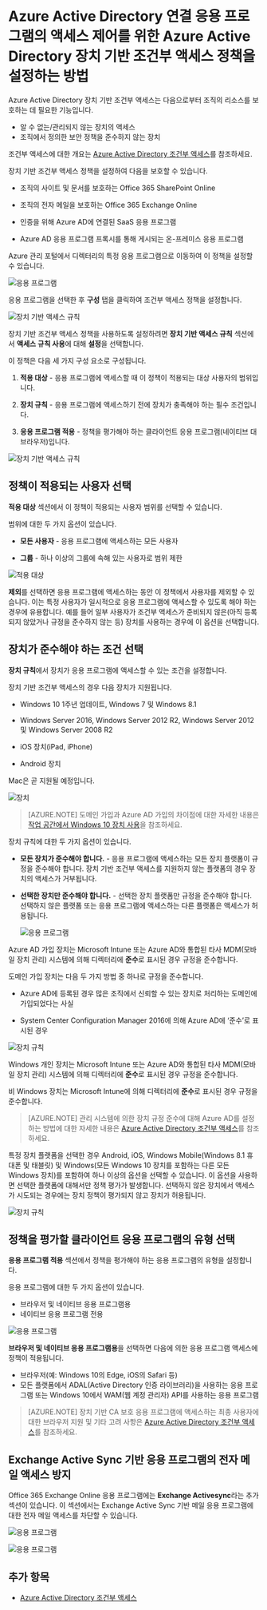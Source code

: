 <properties
	pageTitle="Azure Active Directory 연결 응용 프로그램의 액세스 제어를 위한 Azure Active Directory 장치 기반 조건부 액세스 정책을 설정하는 방법"
	description="IT 관리자가 Azure AD 연결 응용 프로그램에 대한 장치 기반 조건부 액세스를 설정할 수 있는 방법을 설명합니다."
	services="active-directory"
	documentationCenter=""
	authors="markusvi"
	manager="femila"
	editor=""/>

<tags
	ms.service="active-directory"
	ms.workload="identity"
	ms.tgt_pltfrm="na"
	ms.devlang="na"
	ms.topic="article"
	ms.date="09/14/2016"
	ms.author="markvi"/>


# Azure Active Directory 연결 응용 프로그램의 액세스 제어를 위한 Azure Active Directory 장치 기반 조건부 액세스 정책을 설정하는 방법 


Azure Active Directory 장치 기반 조건부 액세스는 다음으로부터 조직의 리소스를 보호하는 데 필요한 기능입니다.

- 알 수 없는/관리되지 않는 장치의 액세스
- 조직에서 정의한 보안 정책을 준수하지 않는 장치

조건부 액세스에 대한 개요는 [Azure Active Directory 조건부 액세스](active-directory-conditional-access.md)를 참조하세요.

장치 기반 조건부 액세스 정책을 설정하여 다음을 보호할 수 있습니다.

- 조직의 사이트 및 문서를 보호하는 Office 365 SharePoint Online

- 조직의 전자 메일을 보호하는 Office 365 Exchange Online

- 인증을 위해 Azure AD에 연결된 SaaS 응용 프로그램

- Azure AD 응용 프로그램 프록시를 통해 게시되는 온-프레미스 응용 프로그램


Azure 관리 포털에서 디렉터리의 특정 응용 프로그램으로 이동하여 이 정책을 설정할 수 있습니다.

 
  ![응용 프로그램](./media/active-directory-conditional-access-policy-connected-applications/01.png "응용 프로그램")


응용 프로그램을 선택한 후 **구성** 탭을 클릭하여 조건부 액세스 정책을 설정합니다.


  ![장치 기반 액세스 규칙](./media/active-directory-conditional-access-policy-connected-applications/02.png "장치 기반 액세스 규칙")


 

장치 기반 조건부 액세스 정책을 사용하도록 설정하려면 **장치 기반 액세스 규칙** 섹션에서 **액세스 규칙 사용**에 대해 **설정**을 선택합니다.

이 정책은 다음 세 가지 구성 요소로 구성됩니다.

1. **적용 대상** - 응용 프로그램에 액세스할 때 이 정책이 적용되는 대상 사용자의 범위입니다.

2. **장치 규칙** - 응용 프로그램에 액세스하기 전에 장치가 충족해야 하는 필수 조건입니다.

3. **응용 프로그램 적용** - 정책을 평가해야 하는 클라이언트 응용 프로그램(네이티브 대 브라우저)입니다.

  ![장치 기반 액세스 규칙](./media/active-directory-conditional-access-policy-connected-applications/03.png "장치 기반 액세스 규칙")
 

## 정책이 적용되는 사용자 선택 

**적용 대상** 섹션에서 이 정책이 적용되는 사용자 범위를 선택할 수 있습니다.

범위에 대한 두 가지 옵션이 있습니다.

- **모든 사용자** - 응용 프로그램에 액세스하는 모든 사용자

- **그룹** - 하나 이상의 그룹에 속해 있는 사용자로 범위 제한

![적용 대상](./media/active-directory-conditional-access-policy-connected-applications/11.png "적용 대상")


**제외**를 선택하면 응용 프로그램에 액세스하는 동안 이 정책에서 사용자를 제외할 수 있습니다. 이는 특정 사용자가 일시적으로 응용 프로그램에 액세스할 수 있도록 해야 하는 경우에 유용합니다. 예를 들어 일부 사용자가 조건부 액세스가 준비되지 않은(아직 등록되지 않았거나 규정을 준수하지 않는 등) 장치를 사용하는 경우에 이 옵션을 선택합니다.
 

## 장치가 준수해야 하는 조건 선택 

**장치 규칙**에서 장치가 응용 프로그램에 액세스할 수 있는 조건을 설정합니다.

장치 기반 조건부 액세스의 경우 다음 장치가 지원됩니다.

- Windows 10 1주년 업데이트, Windows 7 및 Windows 8.1

- Windows Server 2016, Windows Server 2012 R2, Windows Server 2012 및 Windows Server 2008 R2

- iOS 장치(iPad, iPhone)

- Android 장치

Mac은 곧 지원될 예정입니다.

  ![장치](./media/active-directory-conditional-access-policy-connected-applications/04.png "응용 프로그램")



 >[AZURE.NOTE] 도메인 가입과 Azure AD 가입의 차이점에 대한 자세한 내용은 [작업 공간에서 Windows 10 장치 사용](active-directory-azureadjoin-windows10-devices.md)을 참조하세요.


장치 규칙에 대한 두 가지 옵션이 있습니다.

- **모든 장치가 준수해야 합니다.** - 응용 프로그램에 액세스하는 모든 장치 플랫폼이 규정을 준수해야 합니다. 장치 기반 조건부 액세스를 지원하지 않는 플랫폼의 경우 장치의 액세스가 거부됩니다.

- **선택한 장치만 준수해야 합니다.** - 선택한 장치 플랫폼만 규정을 준수해야 합니다. 선택하지 않은 플랫폼 또는 응용 프로그램에 액세스하는 다른 플랫폼은 액세스가 허용됩니다.

  ![응용 프로그램](./media/active-directory-conditional-access-policy-connected-applications/05.png "응용 프로그램")



Azure AD 가입 장치는 Microsoft Intune 또는 Azure AD와 통합된 타사 MDM(모바일 장치 관리) 시스템에 의해 디렉터리에 **준수**로 표시된 경우 규정을 준수합니다.

도메인 가입 장치는 다음 두 가지 방법 중 하나로 규정을 준수합니다.

- Azure AD에 등록된 경우 많은 조직에서 신뢰할 수 있는 장치로 처리하는 도메인에 가입되었다는 사실

- System Center Configuration Manager 2016에 의해 Azure AD에 ‘준수’로 표시된 경우

 ![장치 규칙](./media/active-directory-conditional-access-policy-connected-applications/06.png "장치 규칙")
 

Windows 개인 장치는 Microsoft Intune 또는 Azure AD와 통합된 타사 MDM(모바일 장치 관리) 시스템에 의해 디렉터리에 **준수**로 표시된 경우 규정을 준수합니다.

비 Windows 장치는 Microsoft Intune에 의해 디렉터리에 **준수**로 표시된 경우 규정을 준수합니다.

 >[AZURE.NOTE] 관리 시스템에 의한 장치 규정 준수에 대해 Azure AD를 설정하는 방법에 대한 자세한 내용은 [Azure Active Directory 조건부 액세스](active-directory-conditional-access.md)를 참조하세요.


특정 장치 플랫폼을 선택한 경우 Android, iOS, Windows Mobile(Windows 8.1 휴대폰 및 태블릿) 및 Windows(모든 Windows 10 장치를 포함하는 다른 모든 Windows 장치)를 포함하여 하나 이상의 옵션을 선택할 수 있습니다. 이 옵션을 사용하면 선택한 플랫폼에 대해서만 정책 평가가 발생합니다. 선택하지 않은 장치에서 액세스가 시도되는 경우에는 장치 정책이 평가되지 않고 장치가 허용됩니다.

![장치 규칙](./media/active-directory-conditional-access-policy-connected-applications/07.png "장치 규칙")
  

## 정책을 평가할 클라이언트 응용 프로그램의 유형 선택 

**응용 프로그램 적용** 섹션에서 정책을 평가해야 하는 응용 프로그램의 유형을 설정합니다.


응용 프로그램에 대한 두 가지 옵션이 있습니다.

- 브라우저 및 네이티브 응용 프로그램용
- 네이티브 응용 프로그램 전용


![응용 프로그램](./media/active-directory-conditional-access-policy-connected-applications/08.png "응용 프로그램")


**브라우저 및 네이티브 응용 프로그램용**을 선택하면 다음에 의한 응용 프로그램 액세스에 정책이 적용됩니다.

- 브라우저(예: Windows 10의 Edge, iOS의 Safari 등)
- 모든 플랫폼에서 ADAL(Active Directory 인증 라이브러리)을 사용하는 응용 프로그램 또는 Windows 10에서 WAM(웹 계정 관리자) API를 사용하는 응용 프로그램

>[AZURE.NOTE] 장치 기반 CA 보호 응용 프로그램에 액세스하는 최종 사용자에 대한 브라우저 지원 및 기타 고려 사항은 [Azure Active Directory 조건부 액세스](active-directory-conditional-access.md)를 참조하세요.

 

## Exchange Active Sync 기반 응용 프로그램의 전자 메일 액세스 방지 

Office 365 Exchange Online 응용 프로그램에는 **Exchange Activesync**라는 추가 섹션이 있습니다. 이 섹션에서는 Exchange Active Sync 기반 메일 응용 프로그램에 대한 전자 메일 액세스를 차단할 수 있습니다.

![응용 프로그램](./media/active-directory-conditional-access-policy-connected-applications/09.png "응용 프로그램")
 
![응용 프로그램](./media/active-directory-conditional-access-policy-connected-applications/10.png "응용 프로그램")

 
## 추가 항목

- [Azure Active Directory 조건부 액세스](active-directory-conditional-access.md)

<!---HONumber=AcomDC_0914_2016-->